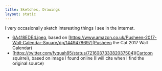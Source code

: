 ```yaml
---
title: Sketches, Drawings
layout: static
---
```


I very occasionally sketch interesting things I see in the internet.

- [6A418EDE4.jpeg](Pusheen), based on [https://www.amazon.co.uk/Pusheen-2017-Wall-Calendar-Square/dp/1449478697](Pusheen the Cat 2017 Wall Calendar)
- [https://twitter.com/fyquah95/status/721603733382037504](Cartoon squirrel), based on image I found online (I will cite when I find the original source)
